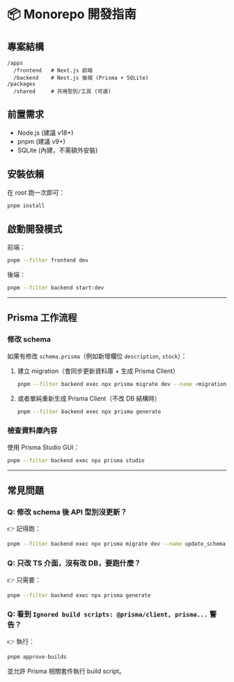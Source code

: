 # 📦 Monorepo 開發指南

## 專案結構
```
/apps
  /frontend   # Next.js 前端
  /backend    # Nest.js 後端 (Prisma + SQLite)
/packages
  /shared     # 共用型別/工具 (可選)
```

## 前置需求
- Node.js (建議 v18+)
- pnpm (建議 v9+)
- SQLite (內建，不需額外安裝)

## 安裝依賴
在 root 跑一次即可：
```bash
pnpm install
```

## 啟動開發模式
前端：
```bash
pnpm --filter frontend dev
```

後端：
```bash
pnpm --filter backend start:dev
```

---

## Prisma 工作流程

### 修改 schema
如果有修改 `schema.prisma`（例如新增欄位 `description`, `stock`）：

1. 建立 migration（會同步更新資料庫 + 生成 Prisma Client）
   ```bash
   pnpm --filter backend exec npx prisma migrate dev --name <migration_name>
   ```

2. 或者單純重新生成 Prisma Client（不改 DB 結構時）
   ```bash
   pnpm --filter backend exec npx prisma generate
   ```

### 檢查資料庫內容
使用 Prisma Studio GUI：
```bash
pnpm --filter backend exec npx prisma studio
```

---

## 常見問題

### Q: 修改 schema 後 API 型別沒更新？
👉 記得跑：
```bash
pnpm --filter backend exec npx prisma migrate dev --name update_schema
```

### Q: 只改 TS 介面，沒有改 DB，要跑什麼？
👉 只需要：
```bash
pnpm --filter backend exec npx prisma generate
```

### Q: 看到 `Ignored build scripts: @prisma/client, prisma...` 警告？
👉 執行：
```bash
pnpm approve-builds
```
並允許 Prisma 相關套件執行 build script。

